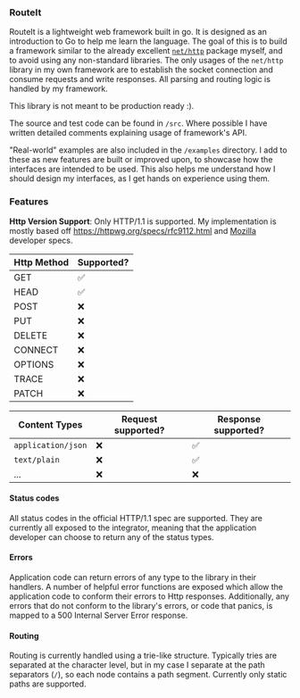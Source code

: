 ### RouteIt

RouteIt is a lightweight web framework built in go.
It is designed as an introduction to Go to help me learn the language.
The goal of this is to build a framework similar to the already excellent [`net/http`](https://pkg.go.dev/net/http) package myself, and to avoid using any non-standard libraries.
The only usages of the `net/http` library in my own framework are to establish the socket connection and consume requests and write responses.
All parsing and routing logic is handled by my framework.

This library is not meant to be production ready :).

The source and test code can be found in `/src`.
Where possible I have written detailed comments explaining usage of framework's API.

"Real-world" examples are also included in the `/examples` directory.
I add to these as new features are built or improved upon, to showcase how the interfaces are intended to be used.
This also helps me understand how I should design my interfaces, as I get hands on experience using them.

### Features

**Http Version Support**: Only HTTP/1.1 is supported. My implementation is mostly based off https://httpwg.org/specs/rfc9112.html and [Mozilla](https://developer.mozilla.org/en-US/docs/Web/HTTP/Reference) developer specs.

| Http Method | Supported? |
| ----------- | ---------- |
| GET         | ✅         |
| HEAD        | ✅         |
| POST        | ❌         |
| PUT         | ❌         |
| DELETE      | ❌         |
| CONNECT     | ❌         |
| OPTIONS     | ❌         |
| TRACE       | ❌         |
| PATCH       | ❌         |

| Content Types      | Request supported? | Response supported? |
| ------------------ | ------------------ | ------------------- |
| `application/json` | ❌                 | ✅                  |
| `text/plain`       | ❌                 | ✅                  |
| ...                | ❌                 | ❌                  |

#### Status codes

All status codes in the official HTTP/1.1 spec are supported.
They are currently all exposed to the integrator, meaning that the application developer can choose to return any of the status types.

#### Errors

Application code can return errors of any type to the library in their handlers.
A number of helpful error functions are exposed which allow the application code to conform their errors to Http responses.
Additionally, any errors that do not conform to the library's errors, or code that panics, is mapped to a 500 Internal Server Error response.

#### Routing

Routing is currently handled using a trie-like structure.
Typically tries are separated at the character level, but in my case I separate at the path separators (`/`), so each node contains a path segment.
Currently only static paths are supported.
